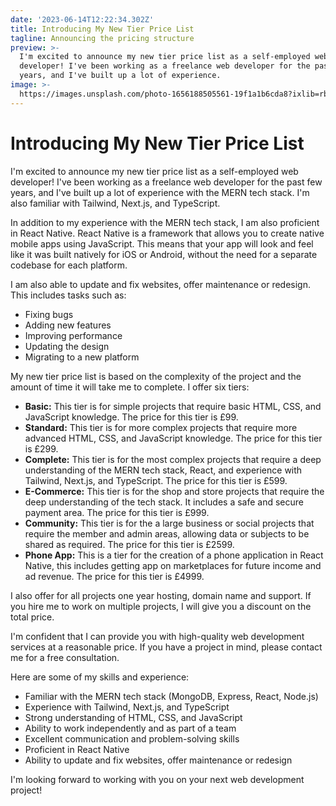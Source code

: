 ```yaml
---
date: '2023-06-14T12:22:34.302Z'
title: Introducing My New Tier Price List
tagline: Announcing the pricing structure
preview: >-
  I'm excited to announce my new tier price list as a self-employed web
  developer! I've been working as a freelance web developer for the past few
  years, and I've built up a lot of experience.
image: >-
  https://images.unsplash.com/photo-1656188505561-19f1a1b6cda8?ixlib=rb-1.2.1&ixid=MnwxMjA3fDB8MHxwaG90by1wYWdlfHx8fGVufDB8fHx8&auto=format&fit=crop&w=1632&q=80
---
```

# Introducing My New Tier Price List

I'm excited to announce my new tier price list as a self-employed web developer! I've been working as a freelance web developer for the past few years, and I've built up a lot of experience with the MERN tech stack. I'm also familiar with Tailwind, Next.js, and TypeScript.

In addition to my experience with the MERN tech stack, I am also proficient in React Native. React Native is a framework that allows you to create native mobile apps using JavaScript. This means that your app will look and feel like it was built natively for iOS or Android, without the need for a separate codebase for each platform.

I am also able to update and fix websites, offer maintenance or redesign. This includes tasks such as:

- Fixing bugs
- Adding new features
- Improving performance
- Updating the design
- Migrating to a new platform

My new tier price list is based on the complexity of the project and the amount of time it will take me to complete. I offer six tiers:

- **Basic:** This tier is for simple projects that require basic HTML, CSS, and JavaScript knowledge. The price for this tier is £99.
- **Standard:** This tier is for more complex projects that require more advanced HTML, CSS, and JavaScript knowledge. The price for this tier is £299.
- **Complete:** This tier is for the most complex projects that require a deep understanding of the MERN tech stack, React, and experience with Tailwind, Next.js, and TypeScript. The price for this tier is £599.
- **E-Commerce:** This tier is for the shop and store projects that require the deep understanding of the tech stack. It includes a safe and secure payment area. The price for this tier is £999.
- **Community:** This tier is for the a large business or social projects that require the member and admin areas, allowing data or subjects to be shared as required. The price for this tier is £2599.
- **Phone App:** This is a tier for the creation of a phone application in React Native, this includes getting app on marketplaces for future income and ad revenue. The price for this tier is £4999.

I also offer for all projects one year hosting, domain name and support.  If you hire me to work on multiple projects, I will give you a discount on the total price.

I'm confident that I can provide you with high-quality web development services at a reasonable price. If you have a project in mind, please contact me for a free consultation.

Here are some of my skills and experience:

- Familiar with the MERN tech stack (MongoDB, Express, React, Node.js)
- Experience with Tailwind, Next.js, and TypeScript
- Strong understanding of HTML, CSS, and JavaScript
- Ability to work independently and as part of a team
- Excellent communication and problem-solving skills
- Proficient in React Native
- Ability to update and fix websites, offer maintenance or redesign

I'm looking forward to working with you on your next web development project!
